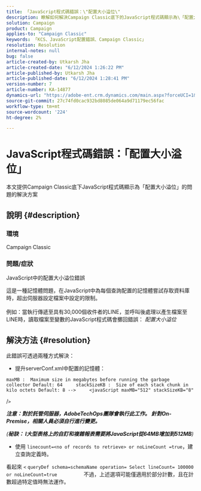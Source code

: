 ```yaml
---
title: 「JavaScript程式碼錯誤：\"配置大小溢位\"
description: 瞭解如何解決Campaign Classic底下的JavaScript程式碼顯示為\「配置大小溢位\」的問題。
solution: Campaign
product: Campaign
applies-to: "Campaign Classic"
keywords: 「KCS、JavaScript配置錯誤、Campaign Classic」
resolution: Resolution
internal-notes: null
bug: false
article-created-by: Utkarsh Jha
article-created-date: "6/12/2024 1:26:22 PM"
article-published-by: Utkarsh Jha
article-published-date: "6/12/2024 1:28:41 PM"
version-number: 7
article-number: KA-14877
dynamics-url: "https://adobe-ent.crm.dynamics.com/main.aspx?forceUCI=1&pagetype=entityrecord&etn=knowledgearticle&id=86ab5257-bf28-ef11-840a-00224808decd"
source-git-commit: 27c74fd0cac932bd8085de064a9d71179ec56fac
workflow-type: tm+mt
source-wordcount: '224'
ht-degree: 2%

---
```


# JavaScript程式碼錯誤：「配置大小溢位」


本文提供Campaign Classic底下JavaScript程式碼顯示為「配置大小溢位」的問題的解決方案

## 說明 {#description}


### 環境

Campaign Classic

### 問題/症狀

JavaScript中的配置大小溢位錯誤

這是一種記憶體問題，在JavaScript中為每個查詢配置的記憶體嘗試存取資料庫時，超出伺服器設定檔案中設定的限制。
<br><br>例如：當執行傳遞至具有30,000個收件者的LINE，並呼叫後處理以產生檔案至LINE時，讀取檔案至變數的JavaScript程式碼會擲回錯誤： *配置大小溢位*









## 解決方法 {#resolution}

此錯誤可透過兩種方式解決：<br>
- 提升serverConf.xml中配置的記憶體：





```
maxMB :  Maximum size in megabytes before running the garbage collector Default: 64     stackSizeKB :  Size of each stack chunk in kilo octets Default: 8 -->     <javaScript maxMB="512" stackSizeKB="8"
```

/`>`


<b>*注意：對於託管伺服器，AdobeTechOps團隊會執行此工作。 針對On-Premise，相關人員必須自行進行變更。</b>*



*(<b>秘訣： I</b><b>大型表格上的自訂和複雜報表需要將JavaScript從64MB增加到512MB</b>)*



- 使用 `linecount=<no of records to retrieve> or noLineCount =true`，建立查詢定義時。


看起來 `<` `queryDef schema=schemaName operation= Select lineCount= 100000 or noLineCount=true`
                 不過，上述選項可能僅適用於部分計數，且在計數超過特定值時無法運作。
